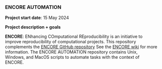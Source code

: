 ![]()

### ENCORE AUTOMATION



**Project start date**: 15 May 2024



**Project description + goals**

**ENCORE**: ENhancing COmputational REproducibility is an initiative to improve reproducibility of computational projects. This repository complements the [ENCORE GitHub repository](https://github.com/EDS-Bioinformatics-Laboratory/ENCORE) See the [ENCORE wiki](https://github.com/EDS-Bioinformatics-Laboratory/ENCORE/wiki) for more information.  The ENCORE AUTOMATION repository contains Unix, Windows, and MacOS scripts to automate tasks with the context of ENCORE.













